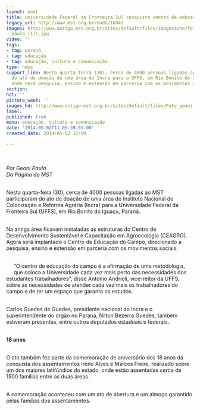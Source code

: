 ```yaml
---
layout: post
title: Universidade Federal da Fronteira Sul conquista centro de educação do campo
legacy_url: http://www.mst.org.br/node/16043
images: http://www.antigo.mst.org.br/sites/default/files/imagecache/foto_destaque/Foto_geani
  paula (1)!.jpg
video: ''
tags:
- tag: paraná
- tag: educação
- tag: educação, cultura e comunicação
type: news
support_line: Nesta quarta-feira (30), cerca de 4000 pessoas ligadas ao MST participaram
  do ato de doação de uma área do Incra para a UFFS, em Rio Bonito do Iguaçu (PR),
  onde terá pesquisa, ensino e extensão em parceria com os movimentos sociais.
section: 
hat: ''
picture_week: ''
images_hd: http://www.antigo.mst.org.br/sites/default/files/Foto_geani paula (1)!.jpg
label: 
published: true
menu: educação, cultura e comunicação
date: '2014-05-02T11:05:39-03:00'
created_date: 2014-05-02 12:00

---
```

<p><img style="margin: 10px;" src="http://www.antigo.mst.org.br/sites/default/files/Foto_geani%20paula%20%281%29.jpg" alt=""></p><p><em>Por Geani Paula<br>Da Página do MST<br><br></em></p><p>Nesta quarta-feira (30), cerca de 4000 pessoas ligadas ao MST participaram do ato de doação de uma área do Instituto Nacional de Colonização e Reforma Agrária (Incra) para a Universidade Federal da Fronteira Sul (UFFS), em Rio Bonito do Iguaçu, Paraná.</p><p><br>Na antiga área ficavam instaladas as estruturas do Centro de Desenvolvimento Sustentável e Capacitação em Agroecologia (CEAGRO). Agora será implantado o Centro de Educação do Campo, direcionado a pesquisa, ensino e extensão em parceria com os movimentos sociais.</p><p><br><img style="margin: 10px; float: left;" src="http://www.antigo.mst.org.br/sites/default/files/Foto_geani%20paula%20%282%29.jpg" alt="">“O centro de educação do campo é a afirmação de uma metodologia, que coloca a Universidade cada vez mais perto das necessidades dos estudantes trabalhadores”, disse Antonio Andrioli, vice-reitor da UFFS, sobre as necessidades de atender cada vez mais os trabalhadores do campo e de ter um espaço que garanta os estudos.</p><p><br>Carlos Guedes de Guedes, presidente nacional do Incra e o superintendente do órgão no Paraná, Nilton Bezerra Guedes, também estiveram presentes, entre outros deputados estaduais e federais.</p><p><strong><br>18 anos</strong></p><p><br>O ato também fez parte da comemoração de aniversário dos 18 anos da conquista dos assentamentos Ireno Alves e Marcos Freire, realizado sobre um dos maiores latifúndios do estado, onde estão assentadas cerca de 1500 famílias entre as duas áreas.</p><p><br>A comemoração aconteceu com um ato de abertura e um almoço garantido pelas famílias dos assentamentos.&nbsp;</p>
